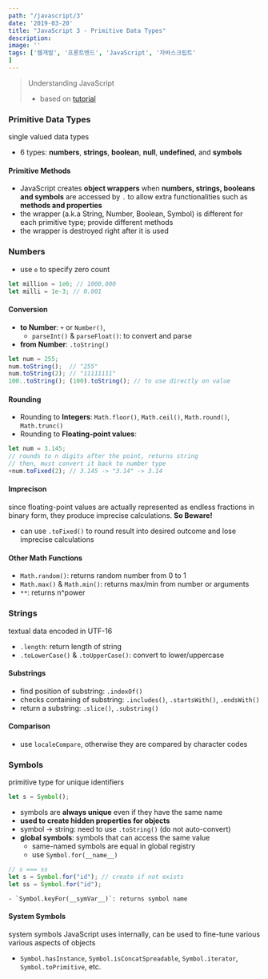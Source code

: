 ```yaml
---
path: "/javascript/3"
date: '2019-03-20'
title: "JavaScript 3 - Primitive Data Types"
description: 
image: ''
tags: ['웹개발', '프론트엔드', 'JavaScript', '자바스크립트'
]
---
```

> Understanding JavaScript
> - based on [tutorial](http://javascript.info/)

### Primitive Data Types
single valued data types
- 6 types: __numbers__, __strings__, __boolean__, __null__, __undefined__, and __symbols__

#### Primitive Methods
- JavaScript creates __object wrappers__ when __numbers, strings, booleans and symbols__ are accessed by `.` to allow extra functionalities such as __methods and properties__
- the wrapper (a.k.a String, Number, Boolean, Symbol) is different for each primitive type; provide different methods
- the wrapper is destroyed right after it is used

### Numbers
- use `e` to specify zero count
```js
let million = 1e6; // 1000,000
let milli = 1e-3; // 0.001
```

#### Conversion
- __to Number__: `+` or `Number()`, 
    - `parseInt()` & `parseFloat()`: to convert and parse
- __from Number__: `.toString()`
```js
let num = 255;
num.toString();  // "255"
num.toString(2); // "11111111"
100..toString(); (100).toString(); // to use directly on value
```

#### Rounding
- Rounding to __Integers__: `Math.floor()`, `Math.ceil()`, `Math.round()`, `Math.trunc()`
- Rounding to __Floating-point values__:
```js
let num = 3.145;
// rounds to n digits after the point, returns string
// then, must convert it back to number type
+num.toFixed(2); // 3.145 -> "3.14" -> 3.14
```
    
#### Imprecison
since floating-point values are actually represented as endless fractions in binary form, they produce imprecise calculations. __So Beware!__ 
- can use `.toFixed()` to round result into desired outcome and lose imprecise calculations

#### Other Math Functions
- `Math.random()`: returns random number from 0 to 1
- `Math.max()` & `Math.min()`: returns max/min from number or arguments
- `**`: returns n^power

### Strings
textual data encoded in UTF-16
- `.length`: return length of string
- `.toLowerCase()` & `.toUpperCase()`: convert to lower/uppercase

#### Substrings
- find position of substring: `.indexOf()`
- checks containing of substring: `.includes()`, `.startsWith()`, `.endsWith()`
- return a substring: `.slice()`, `.substring()`

#### Comparison
- use `localeCompare`, otherwise they are compared by character codes

### Symbols
primitive type for unique identifiers
```js
let s = Symbol();
```
- symbols are __always unique__ even if they have the same name
- __used to create hidden properties for objects__
- symbol -> string: need to use `.toString()` (do not auto-convert)
- __global symbols__: symbols that can access the same value
    - same-named symbols are equal in global registry
    - use `Symbol.for(__name__)`
```js
// s === ss
let s = Symbol.for("id"); // create if not exists
let ss = Symbol.for("id");
```
    - `Symbol.keyFor(__symVar__)`: returns symbol name

#### System Symbols
system symbols JavaScript uses internally, can be used to fine-tune various various aspects of objects
- `Symbol.hasInstance`, `Symbol.isConcatSpreadable`, `Symbol.iterator`, `Symbol.toPrimitive`, etc.